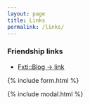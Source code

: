 ```yaml
---
layout: page
title: Links
permalink: /links/
---
```


### Friendship links

+ [Fxti::Blog -> link](http://blog.fxti.xyz)

{% include form.html %}

{% include modal.html %}
